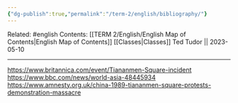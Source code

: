 ```yaml
---
{"dg-publish":true,"permalink":"/term-2/english/bibliography/"}
---
```


Related: #english
Contents: [[TERM 2/English/English Map of Contents\|English Map of Contents]]
[[Classes\|Classes]]
Ted Tudor || 2023-05-10
***

https://www.britannica.com/event/Tiananmen-Square-incident
https://www.bbc.com/news/world-asia-48445934
https://www.amnesty.org.uk/china-1989-tiananmen-square-protests-demonstration-massacre
